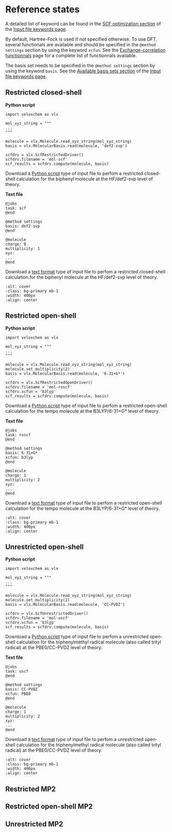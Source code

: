 # Reference states

A detailed list of keyword can be found in the [SCF optimization section](./keywords.ipynb#scf-optimization) of the [Input file keywords page](./keywords.ipynb).

By default, Hartree-Fock is used if not specified otherwise. To use DFT, several functionals are available and should be specified in the ```@method settings``` section by using the keyword ```xcfun```. See the [Exchange-correlation functionnals](./functionals.ipynb) page for a complete list of functionnals available.

The basis set needs to be specified in the ```@method settings``` section by using the keyword ```basis```. See the [Available basis sets section](./basis_sets.ipynb#available-basis-sets) of the [Input file keywords page](./basis_sets.ipynb).

## Restricted closed-shell

**Python script**
```
import veloxchem as vlx

mol_xyz_string = """
... 
"""

molecule = vlx.Molecule.read_xyz_string(mol_xyz_string)
basis = vlx.MolecularBasis.read(molecule, 'def2-svp')

scfdrv = vlx.ScfRestrictedDriver()
scfdrv.filename = 'mol-scf'
scf_results = scfdrv.compute(molecule, basis)
```
Download a [Python script](../input_files/biphenyl-scf.py) type of input file to perfom a restricted closed-shell calculation for the biphenyl molecule at the HF/def2-svp level of theory.

**Text file**
```
@jobs
task: scf
@end

@method settings
basis: def2-svp
@end

@molecule
charge: 0
multiplicity: 1
xyz:
...
@end
```
Download a [text format](../input_files/biphenyl-scf.inp) type of input file to perfom a restricted closed-shell calculation for the biphenyl molecule at the HF/def2-svp level of theory.

```{image} ../images/biphenyl.png
:alt: cover
:class: bg-primary mb-1
:width: 400px
:align: center
```

## Restricted open-shell
**Python script**
```
import veloxchem as vlx

mol_xyz_string = """
...
"""

molecule = vlx.Molecule.read_xyz_string(mol_xyz_string)
molecule.set_multiplicity(2)
basis = vlx.MolecularBasis.read(molecule, '6-31+G*')

scfdrv = vlx.ScfRestrictedOpenDriver()
scfdrv.filename = 'mol-roscf'
scfdrv.xcfun = 'b3lyp'
scf_results = scfdrv.compute(molecule, basis)
```

Download a [Python script](../input_files/tempo-roscf.py) type of input file to perfom a restricted open-shell calculation for the tempo molecule at the B3LYP/6-31+G* level of theory.

**Text file**
```
@jobs
task: roscf
@end

@method settings
basis: 6-31+G*
xcfun: b3lyp
@end

@molecule
charge: 1
multiplicity: 2
xyz:
...
@end
```
Download a [text format](../input_files/tempo-roscf.inp) type of input file to perfom a restricted open-shell calculation for the tempo molecule at the B3LYP/6-31+G* level of theory.

```{image} ../images/tempo.png
:alt: cover
:class: bg-primary mb-1
:width: 400px
:align: center
```

## Unrestricted open-shell
**Python script**
```
import veloxchem as vlx

mol_xyz_string = """
...
"""

molecule = vlx.Molecule.read_xyz_string(mol_xyz_string)
molecule.set_multiplicity(2)
basis = vlx.MolecularBasis.read(molecule, 'CC-PVDZ')

scfdrv = vlx.ScfUnrestrictedDriver()
scfdrv.filename = 'mol-uscf'
scfdrv.xcfun = 'b3lyp'
scf_results = scfdrv.compute(molecule, basis)
```
Download a [Python script](../input_files/tritylradical-uscf.py) type of input file to perfom a unrestricted open-shell calculation for the triphenylmethyl radical molecule (also called trityl radical) at the PBE0/CC-PVDZ level of theory.

**Text file**
```
@jobs
task: uscf
@end

@method settings
basis: CC-PVDZ
xcfun: PBE0
@end

@molecule
charge: 1
multiplicity: 2
xyz:
...
@end
```
Download a [text format](../input_files/tritylradical-uscf.inp) type of input file to perfom a unrestricted open-shell calculation for the triphenylmethyl radical molecule (also called trityl radical) at the PBE0/CC-PVDZ level of theory.

```{image} ../images/trityl.png
:alt: cover
:class: bg-primary mb-1
:width: 400px
:align: center
```

## Restricted MP2

## Restricted open-shell MP2

## Unrestricted MP2